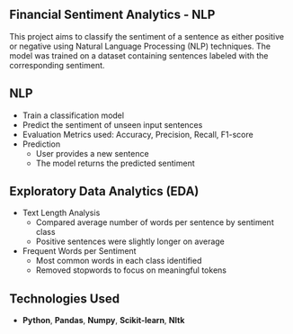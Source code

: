 ## **Financial Sentiment Analytics - NLP**

This project aims to classify the sentiment of a sentence as either positive or negative using Natural Language Processing (NLP) techniques.
The model was trained on a dataset containing sentences labeled with the corresponding sentiment.

## **NLP**
- Train a classification model
- Predict the sentiment of unseen input sentences
- Evaluation Metrics used: Accuracy, Precision, Recall, F1-score
- Prediction
  - User provides a new sentence
  - The model returns the predicted sentiment

## **Exploratory Data Analytics (EDA)**
- Text Length Analysis
    - Compared average number of words per sentence by sentiment class
    - Positive sentences were slightly longer on average
- Frequent Words per Sentiment
    - Most common words in each class identified
    - Removed stopwords to focus on meaningful tokens

## **Technologies Used**
- **Python**, **Pandas**, **Numpy**, **Scikit-learn**, **Nltk**
